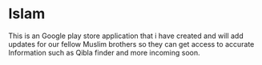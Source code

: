 # Islam
This is an Google play store application that i have created and will add updates for our fellow Muslim brothers so they can get access to accurate Information such as Qibla finder and more incoming soon.
